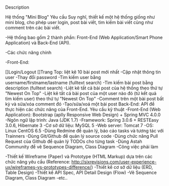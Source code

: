 Description

Hệ thống "Mini Blog" Yêu cầu Suy nghĩ, thiết kế một hệ thống giống như mini blog, cho phép user login, post bài viết, tìm kiếm bài viết cũng như comment trên các bài viết.

-Hệ thống bao gồm 2 thành phần: Front-End (Web Application/Smart Phone Application) và Back-End (API).

-Các chức năng chính

-Front-End:

[]Login/Logout
[]Trang Top: liệt kê 10 bài post mới nhất
-Cập nhật thông tin user
-Thay đổi password
-Tìm kiếm user bằng username/firstname/lastname (fulltext search)
-Tìm kiếm bài post bằng description (fulltext search)
-Liệt kê tất cả bài post của hệ thống theo thứ tự "Newest On Top"
-Liệt kê tất cả bài post của một user nào đó (từ kết quả tìm kiếm user) theo thứ tự "Newest On Top"
-Comment trên một bài post bất kỳ và sửa/xóa comment đó
-Tạo/sửa/xoá một bài post Back-End: API để thực hiện các chức năng của Front-End. Yêu cầu kỹ thuật
-Front-End (Web Application): Bootstrap (aplly Responsive Web Design) + Spring MVC 4.0.0
-Ngôn ngữ lập trình: Java (JDK 1.7)
-Framework: Spring 3.0.6 + RESTEasy 3.0.6, Hibernate 3
-Cơ sở dữ liệu: MySQL 5
-Web server: Tomcat 7
-OS: Linux CentOS 6.5
-Dùng Redmine để quản lý, báo cáo tasks và tương tác với Trainners
-Dùng Git/Github để quản lý source code
-Dùng chức năng Pull Request của Github để quản lý TODOs cho từng task
-Dùng Astah Community để vẽ Sequence Diagram, Class Diagram
-Công việc phải làm

-Thiết kế Wireframe (Paper) và Prototype (HTML Markup) dựa trên các chức năng yêu cầu (Reference: http://sixrevisions.com/user-experience-ux/wireframes-vs-prototypes-difference/)
-Thiết kế cơ sở dữ liệu (ERD, Table Design)
-Thiết kế API Spec, API Detail Design (Flow)
-Vẽ Sequence Diagram, Class Diagram
-etc..
